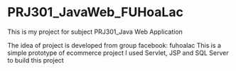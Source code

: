 # PRJ301_JavaWeb_FUHoaLac
 
This is my project for subject PRJ301_Java Web Application

The idea of project is developed from group facebook: fuhoalac
This is a simple prototype of ecommerce project
I used Servlet, JSP and SQL Server to build this project
